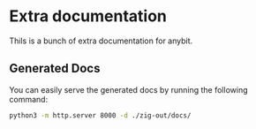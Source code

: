 # Extra documentation

Thils is a bunch of extra documentation for anybit.

## Generated Docs

You can easily serve the generated docs by running the following command:

```sh
python3 -m http.server 8000 -d ./zig-out/docs/
```